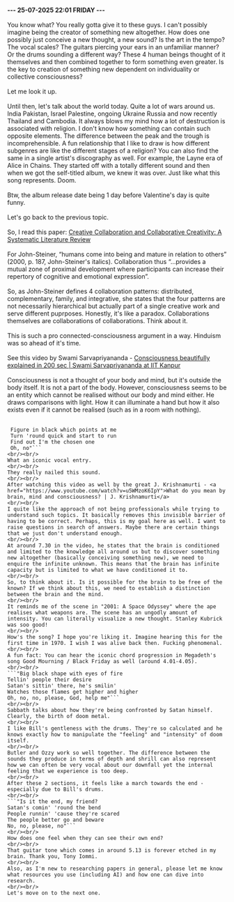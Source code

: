 <b>--- 25-07-2025 22:01 FRIDAY ---</b>
<br/><br/>
You know what? You really gotta give it to these guys. I can't possibly imagine being the creator of something new altogether. How does one possibly just conceive a new thought, a new sound? Is the art in the tempo? The vocal scales? The guitars piercing your ears in an unfamiliar manner? Or the drums sounding a different way? These 4 human beings thought of it themselves and then combined together to form something even greater. Is the key to creation of something new dependent on individuality or collective consciousness?
<br/><br/>
Let me look it up.
<br/><br/>
Until then, let's talk about the world today. Quite a lot of wars around us. India Pakistan, Israel Palestine, ongoing Ukraine Russia and now recently Thailand and Cambodia. It always blows my mind how a lot of destruction is associated with religion. I don't know how something can contain such opposite elements. The difference between the peak and the trough is incomprehensible. A fun relationship that I like to draw is how different subgenres are like the different stages of a religion? You can also find the same in a single artist's discography as well. For example, the Layne era of Alice in Chains. They started off with a totally different sound and then when we got the self-titled album, we knew it was over. Just like what this song represents. Doom. 
<br/><br/>
Btw, the album release date being 1 day before Valentine's day is quite funny. 
<br/><br/>
Let's go back to the previous topic.
<br/><br/>
So, I read this paper: <a href="https://www.frontiersin.org/journals/psychology/articles/10.3389/fpsyg.2021.713445/full">Creative Collaboration and Collaborative Creativity: A Systematic Literature Review</a>
<br/><br/>
For John-Steiner, “humans come into being and mature in relation to others” (2000, p. 187, John-Steiner's italics). Collaboration thus “…provides a mutual zone of proximal development where participants can increase their repertory of cognitive and emotional expression”.
<br/><br/>
So, as John-Steiner defines 4 collaboration patterns: distributed, complementary, family, and integrative, she states that the four patterns are not necessarily hierarchical but actually part of a single creative work and serve different puprposes. Honestly, it's like a paradox. Collaborations themselves are collaborations of collaborations. Think about it. 
<br/><br/>
This is such a pro connected-consciousness argument in a way. Hinduism was so ahead of it's time.
<br/><br/>
See this video by Swami Sarvapriyananda - <a href="https://www.youtube.com/watch?v=9n6NvDpcwLM">Consciousness beautifully explained in 200 sec | Swami Sarvapriyananda at IIT Kanpur</a>
<br/><br/>
Consciousness is not a thought of your body and mind, but it's outside the body itself. It is not a part of the body. However, consciousness seems to be an entity which cannot be realised without our body and mind either. He draws comparisons with light. How it can illuminate a hand but how it also exists even if it cannot be realised (such as in a room with nothing).
<br/><br/>
```"What is this that stands before me?
 Figure in black which points at me
 Turn 'round quick and start to run
 Find out I'm the chosen one
 Oh, no"```
<br/><br/>
What an iconic vocal entry.
<br/><br/>
They really nailed this sound.
<br/><br/>
After watching this video as well by the great J. Krishnamurti - <a href="https://www.youtube.com/watch?v=u5WMzoK6IpY">What do you mean by brain, mind and consciousness? | J. Krishnamurti</a>
<br/><br/>
I quite like the approach of not being professionals while trying to understand such topics. It basically removes this invisible barrier of having to be correct. Perhaps, this is my goal here as well. I want to raise questions in search of answers. Maybe there are certain things that we just don't understand enough.
<br/><br/>
At around 7.30 in the video, he states that the brain is conditioned and limited to the knowledge all around us but to discover something new altogether (basically conceiving something new), we need to enquire the infinite unknown. This means that the brain has infinite capacity but is limited to what we have conditioned it to.
<br/><br/>
So, to think about it. Is it possible for the brain to be free of the known? If we think about this, we need to establish a distinction between the brain and the mind.
<br/><br/>
It reminds me of the scene in "2001: A Space Odyssey" where the ape realises what weapons are. The scene has an ungodly amount of intensity. You can literally visualize a new thought. Stanley Kubrick was soo good!
<br/><br/>
How's the song? I hope you're liking it. Imagine hearing this for the first time in 1970. I wish I was alive back then. Fucking phenomenal.
<br/><br/>
A fun fact: You can hear the iconic chord progression in Megadeth's song Good Mourning / Black Friday as well (around 4.01-4.05).
<br/><br/>
```"Big black shape with eyes of fire
Tellin' people their desire
Satan's sittin' there, he's smilin'
Watches those flames get higher and higher
Oh, no, no, please, God, help me"```
<br/><br/>
Sabbath talks about how they're being confronted by Satan himself. Clearly, the birth of doom metal.
<br/><br/>
I like Bill's gentleness with the drums. They're so calculated and he knows exactly how to manipulate the "feeling" and "intensity" of doom itself.
<br/><br/>
Butler and Ozzy work so well together. The difference between the sounds they produce in terms of depth and shrill can also represent how we can often be very vocal about our downfall yet the internal feeling that we experience is too deep.
<br/><br/>
After these 2 sections, it feels like a march towards the end - especially due to Bill's drums.
<br/><br/>
```"Is it the end, my friend?
Satan's comin' 'round the bend
People runnin' 'cause they're scared
The people better go and beware
No, no, please, no"```
<br/><br/>
How does one feel when they can see their own end?
<br/><br/>
That guitar tone which comes in around 5.13 is forever etched in my brain. Thank you, Tony Iommi.
<br/><br/>
Also, as I'm new to researching papers in general, please let me know what resources you use (including AI) and how one can dive into research.
<br/><br/>
Let's move on to the next one.